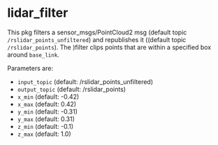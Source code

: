 # lidar_filter

This pkg filters a sensor_msgs/PointCloud2 msg (default topic `/rslidar_points_unfiltered`) and republishes it ((default topic `/rslidar_points`). The )filter clips points that are within a specified box around `base_link`.

Parameters are:
- `input_topic` (default: /rslidar_points_unfiltered)
- `output_topic` (default: /rslidar_points)
- `x_min` (default: -0.42)
- `x_max` (default: 0.42)
- `y_min` (default: -0.31)
- `y_max` (default: 0.31)
- `z_min` (default: -0.1)
- `z_max` (default: 1.0)

